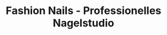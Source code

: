 ---
title: "Fashion Nails - Professionelles Nagelstudio"
url: /luedenscheid/fashion-nails-professionelles-nagelstudio/
shop: Kosmetik
---